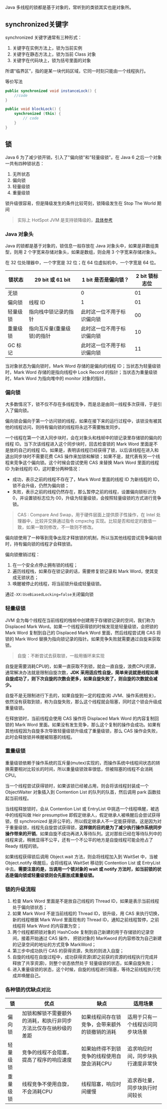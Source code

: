 Java 多线程的锁都是基于对象的，常听到的类锁其实也是对象所。

## synchronized关键字

synchronized 关键字通常有三种形式：

1. 关键字在实例方法上，锁为当前实例
2. 关键字在静态方法上，锁为当前 Class 对象
3. 关键字在代码块上，锁为括号里面的对象

所谓“临界区”，指的是某一块代码区域，它同一时刻只能由一个线程执行。


等价写法
```java
public synchronized void instanceLock() {
    //code 
}

public void blockLock() {
    synchronized (this) {
        // code
    }
}
```

## 锁

Java 6 为了减少锁开销，引入了"偏向锁"和"轻量级锁"。在 Java 6 之后一个对象一共有四种锁状态：
1. 无所状态
2. 偏向锁
3. 轻量级锁
4. 重量级锁

锁升级很容易，但是降级发生的条件比较苛刻，锁降级发生在 Stop The World 期间
> 实际上 HotSpot JVM 是支持锁降级的，[具体参考](https://www.jianshu.com/p/9932047a89be)

### Java 对象头

Java 的锁都是基于对象的，锁信息一般存放在 Java 对象头中，如果是非数组类型，则用 2 个字宽来存储对象头，如果是数组，则会用 3 个字宽来存储对象头。

在 32 位处理器中，一个字宽是 32 位；在 64 位虚拟机中，一个字宽是 64 位。

锁状态 | 29 bit 或 61 bit | 1 bit 是否是偏向锁？ | 2 bit 锁标志位
---|---|---|---
无锁 |  | 0 | 01
偏向锁 | 线程 ID | 1 | 01
轻量级锁 | 指向栈中锁记录的指针 |  此时这一位不用于标识偏向锁 | 00
重量级锁 | 指向互斥量(重量级锁)的指针 | 此时这一位不用于标识偏向锁 | 10
GC 标记 |  | 此时这一位不用于标识偏向锁 | 11

当对象状态为偏向锁时，Mark Word 存储的是偏向的线程 ID；当状态为轻量级锁时，Mark Word 存储的是指向线程中 Lock Record 的指针；当状态为重量级锁时，Mark Word 为指向堆中的 monitor 对象的指针。

### 偏向锁

大多数情况下，锁不仅不存在多线程竞争，而是总是由同一线程多次获得，于是引入了偏向锁。

偏向锁会偏向于第一个访问锁的线程，如果在接下来的运行过程中，该锁没有被其他的线程访问，则持有偏向锁的线程将永远不需要触发同步。

一个线程在第一个进入同步块时，会在对象头和栈帧中的锁记录里存储锁的偏向的线程 ID。当下次该线程进入这个同步块时，回去检查锁的 Mark Word 里面是不是放的自己的线程 ID。如果是，表明该线程已经获得了锁，以后该线程在进入和退出同步块时不需要花费 CAS 操作来加锁和解锁；如果不是，就代表有另一个线程来竞争这个偏向锁。这个时候会尝试使用 CAS 来替换 Mark Word 里面的线程 ID 为新线程的 ID，这时要分两种情况：
- 成功，表示之前的线程不存在了，Mark Word 里面的线程 ID 为新线程的 ID，锁不会升级，仍然为偏向锁；
- 失败，表示之前的线程仍然存在，那么暂停之前的线程，设置偏向锁标识为 0，并设置锁标志位为 00，升级为轻量级锁，会按照轻量级锁的方式进行竞争锁。

> CAS : Compare And Swap，用于硬件层面上提供原子性操作，在 Intel 处理器中，比较并交换通过指令 cmpxchg 实现。比较是否和给定的数值一致，如果一致则修改，不一致则不修改。

偏向锁使用了一种等到竞争出现才释放锁的机制，所以当其他线程尝试竞争偏向锁时，持有偏向锁的线程才会释放锁。

偏向锁撤销过程：
1. 在一个安全点停止拥有锁的线程；
2. 遍历线程栈，如果存在锁记录的话，需要修复锁记录和 Mark Word，使其变成无锁状态；
3. 唤醒被停止的线程，将当前锁升级成轻量级锁。


通过`-XX:UseBiasedLocking=false`关闭偏向锁

### 轻量级锁

JVM 会为每个线程在当前线程的栈帧中创建用于存储锁记录的空间，我们称为 Displaced Mark Word。如果一个线程获得锁的时候发现是轻量级锁，会把锁的 Mark Word 复制到自己的 Displaced Mark Word 里面，然后线程尝试用 CAS 将锁的 Mark Word 替换为指向锁记录的指针。如果竞争失败就需要通过自旋来获取锁。
> 自旋：不断尝试去获取锁，一般用循环来实现

自旋是需要消耗CPU的，如果一直获取不到锁，就会一直自旋，浪费CPU资源，通常解决办法就是限制自旋次数，**JDK 采用适应性自旋，简单来说就是线程如果自旋成功了，则下次自旋的次数会更多，如果自旋失败了，则自旋的次数就会减少。**


自旋不是无限制进行下去的，如果自旋到一定的程度(和 JVM、操作系统相关)，依然没有获取到锁，称为自旋失败，那么这个线程就会阻塞，同时这个锁会升级成重量级锁。

在释放锁时，当前线程会使用 CAS 操作将 Displaced Mark Word 的内容复制回锁的 Mark Word 里面。如果没有发生竞争，那么这个复制的操作会成功。如果有其他线程因为自旋多次导致轻量级锁升级成了重量级锁，那么 CAS 操作会失败，此时会释放锁并唤醒被阻塞的线程。

### 重量级锁

重量级锁依赖于操作系统的互斥量(mutex)实现的，而操作系统中线程间状态的转换需要相对比较长的时间，所以重量级锁效率很低，但被阻塞的线程不会消耗 CPU。

当一个线程尝试获得锁时，如果该锁已经被占用，则会将该线程封装成一个 ObjectWaiter 对象插入到 Contention List 的队列的队首，然后调用 park 函数挂起当前线程。

当线程释放锁时，会从 Contention List 或 EntryList 中挑选一个线程唤醒，被选中的线程叫做 Heir presumptive 即假定继承人，假定继承人被唤醒后会尝试获得锁，但 synchronized 是非公平的，所以假定继承人不一定能获得锁。这是因为对于重量级锁，线程先自旋尝试获得锁，**这样做的目的是为了减少执行操作系统同步操作带来的开销**。如果自旋不成功再进入等待队列。这对那些已经在等待队列中的线程来说，稍微显得不公平，还有一个不公平的地方是自旋线程可能会抢占了 Ready 线程的锁。

如果线程获得锁后调用 Object.wait 方法，则会将线程加入到 WaitSet 中，当被 Object.notify 唤醒后，会将线程从 WaitSet 移动到 Contention List 或 EntryList 中去。**需要注意的是，当调用一个锁对象的 wait 或 notify 方法时，如当前锁的状态是偏向锁或轻量级锁则会先膨胀成重量级锁。**

### 锁的升级流程
1. 检查 Mark Word 里面是不是放自己线程的 Thread ID，如果是表示当前线程处于偏向锁状态；
2. 如果 Mark Word 不是当前线程的 Thread ID，锁升级，用 CAS 来执行切换，新的线程根据 Mark Word 里面现有的 Thread ID，通知之前线程暂停，之前线程将 Mark Word 的内容置为空；
3. 两个线程都把锁对象的 HashCode 复制到自己新建的用于存储锁的记录空间，接着开始通过 CAS 操作， 把锁对象的 MarKword 的内容修改为自己新建的记录空间的地址的方式竞争 MarkWord；
4. 第三步中成功执行 CAS 的获得资源，失败的则进入自旋；
5. 自旋的线程在自旋过程中，成功获得资源(即之前获的资源的线程执行完成并释放了共享资源)，则整个状态依然处于 轻量级锁的状态，如果自旋失败；
6. 进入重量级锁的状态，这个时候，自旋的线程进行阻塞，等待之前线程执行完成并唤醒自己。


### 各种锁的优缺点对比


锁 | 优点 | 缺点 | 适用场景
---|---|---|---
偏向锁 | 加锁和解锁不需要额外的消耗，和执行非同步方法比仅存在纳秒级的差距 | 如果线程间存在锁竞争，会带来额外的锁撤销的消耗 | 适用于只有一个线程访问同步块场景
轻量级锁 | 竞争的线程不会阻塞，提高了程序的响应速度 | 如果始终得不到锁竞争的线程使用自旋会消耗CPU | 追求响应时间，同步块执行速度非常快
重量级锁 | 线程竞争不使用自旋，不会消耗CPU | 线程阻塞，响应时间缓慢 | 追求吞吐量，同步块执行时间较长

